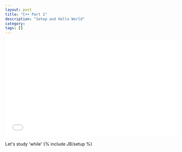 ```yaml
---
layout: post
title: "C++ Part 1"
description: "Setep and Hello World"
category: 
tags: []
---
```

<iframe width="560" height="315" src="//www.youtube.com/embed/yKATaptz3Dc" frameborder="0" allowfullscreen></iframe>

Let's study 'while'
{% include JB/setup %}
